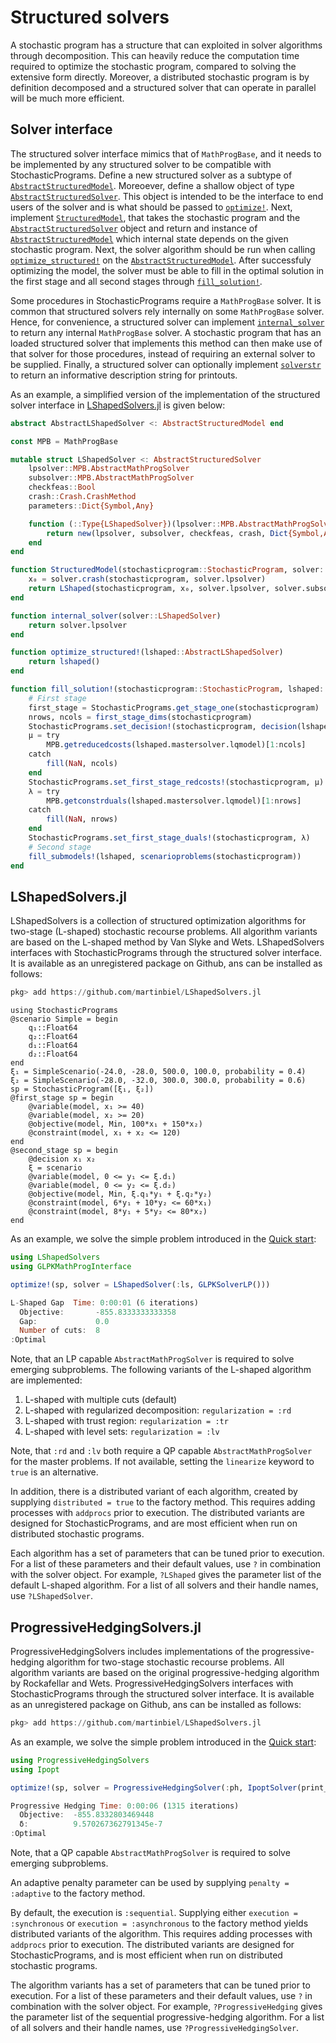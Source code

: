 # Structured solvers

A stochastic program has a structure that can exploited in solver algorithms through decomposition. This can heavily reduce the computation time required to optimize the stochastic program, compared to solving the extensive form directly. Moreover, a distributed stochastic program is by definition decomposed and a structured solver that can operate in parallel will be much more efficient.

## Solver interface

The structured solver interface mimics that of `MathProgBase`, and it needs to be implemented by any structured solver to be compatible with StochasticPrograms. Define a new structured solver as a subtype of [`AbstractStructuredModel`](@ref). Moreoever, define a shallow object of type [`AbstractStructuredSolver`](@ref). This object is intended to be the interface to end users of the solver and is what should be passed to [`optimize!`](@ref). Next, implement [`StructuredModel`](@ref), that takes the stochastic program and the [`AbstractStructuredSolver`](@ref) object and return and instance of [`AbstractStructuredModel`](@ref) which internal state depends on the given stochastic program. Next, the solver algorithm should be run when calling [`optimize_structured!`](@ref) on the [`AbstractStructuredModel`](@ref). After successfuly optimizing the model, the solver must be able to fill in the optimal solution in the first stage and all second stages through [`fill_solution!`](@ref).

Some procedures in StochasticPrograms require a `MathProgBase` solver. It is common that structured solvers rely internally on some `MathProgBase` solver. Hence, for convenience, a structured solver can implement [`internal_solver`](@ref) to return any internal `MathProgBase` solver. A stochastic program that has an loaded structured solver that implements this method can then make use of that solver for those procedures, instead of requiring an external solver to be supplied. Finally, a structured solver can optionally implement [`solverstr`](@ref) to return an informative description string for printouts.

As an example, a simplified version of the implementation of the structured solver interface in [LShapedSolvers.jl](@ref) is given below:
```julia
abstract AbstractLShapedSolver <: AbstractStructuredModel end

const MPB = MathProgBase

mutable struct LShapedSolver <: AbstractStructuredSolver
    lpsolver::MPB.AbstractMathProgSolver
    subsolver::MPB.AbstractMathProgSolver
    checkfeas::Bool
    crash::Crash.CrashMethod
    parameters::Dict{Symbol,Any}

    function (::Type{LShapedSolver})(lpsolver::MPB.AbstractMathProgSolver; crash::Crash.CrashMethod = Crash.None(), subsolver::MPB.AbstractMathProgSolver = lpsolver, checkfeas::Bool = false, kwargs...)
        return new(lpsolver, subsolver, checkfeas, crash, Dict{Symbol,Any}(kwargs))
    end
end

function StructuredModel(stochasticprogram::StochasticProgram, solver::LShapedSolver)
    x₀ = solver.crash(stochasticprogram, solver.lpsolver)
    return LShaped(stochasticprogram, x₀, solver.lpsolver, solver.subsolver, solver.checkfeas; solver.parameters...)
end

function internal_solver(solver::LShapedSolver)
    return solver.lpsolver
end

function optimize_structured!(lshaped::AbstractLShapedSolver)
    return lshaped()
end

function fill_solution!(stochasticprogram::StochasticProgram, lshaped::AbstractLShapedSolver)
    # First stage
    first_stage = StochasticPrograms.get_stage_one(stochasticprogram)
    nrows, ncols = first_stage_dims(stochasticprogram)
    StochasticPrograms.set_decision!(stochasticprogram, decision(lshaped))
    μ = try
        MPB.getreducedcosts(lshaped.mastersolver.lqmodel)[1:ncols]
    catch
        fill(NaN, ncols)
    end
    StochasticPrograms.set_first_stage_redcosts!(stochasticprogram, μ)
    λ = try
        MPB.getconstrduals(lshaped.mastersolver.lqmodel)[1:nrows]
    catch
        fill(NaN, nrows)
    end
    StochasticPrograms.set_first_stage_duals!(stochasticprogram, λ)
    # Second stage
    fill_submodels!(lshaped, scenarioproblems(stochasticprogram))
end
```

## LShapedSolvers.jl

LShapedSolvers is a collection of structured optimization algorithms for two-stage (L-shaped) stochastic recourse problems. All algorithm variants are based on the L-shaped method by Van Slyke and Wets. LShapedSolvers interfaces with StochasticPrograms through the structured solver interface. It is available as an unregistered package on Github, ans can be installed as follows:
```julia
pkg> add https://github.com/martinbiel/LShapedSolvers.jl
```
```@setup lshaped
using StochasticPrograms
@scenario Simple = begin
    q₁::Float64
    q₂::Float64
    d₁::Float64
    d₂::Float64
end
ξ₁ = SimpleScenario(-24.0, -28.0, 500.0, 100.0, probability = 0.4)
ξ₂ = SimpleScenario(-28.0, -32.0, 300.0, 300.0, probability = 0.6)
sp = StochasticProgram([ξ₁, ξ₂])
@first_stage sp = begin
    @variable(model, x₁ >= 40)
    @variable(model, x₂ >= 20)
    @objective(model, Min, 100*x₁ + 150*x₂)
    @constraint(model, x₁ + x₂ <= 120)
end
@second_stage sp = begin
    @decision x₁ x₂
    ξ = scenario
    @variable(model, 0 <= y₁ <= ξ.d₁)
    @variable(model, 0 <= y₂ <= ξ.d₂)
    @objective(model, Min, ξ.q₁*y₁ + ξ.q₂*y₂)
    @constraint(model, 6*y₁ + 10*y₂ <= 60*x₁)
    @constraint(model, 8*y₁ + 5*y₂ <= 80*x₂)
end
```
As an example, we solve the simple problem introduced in the [Quick start](@ref):
```julia
using LShapedSolvers
using GLPKMathProgInterface

optimize!(sp, solver = LShapedSolver(:ls, GLPKSolverLP()))
```
```julia
L-Shaped Gap  Time: 0:00:01 (6 iterations)
  Objective:       -855.8333333333358
  Gap:             0.0
  Number of cuts:  8
:Optimal
```
Note, that an LP capable `AbstractMathProgSolver` is required to solve emerging subproblems. The following variants of the L-shaped algorithm are implemented:

1. L-shaped with multiple cuts (default)
2. L-shaped with regularized decomposition: `regularization = :rd`
3. L-shaped with trust region: `regularization = :tr`
4. L-shaped with level sets: `regularization = :lv`

Note, that `:rd` and `:lv` both require a QP capable `AbstractMathProgSolver` for the master problems. If not available, setting the `linearize` keyword to `true` is an alternative.

In addition, there is a distributed variant of each algorithm, created by supplying `distributed = true` to the factory method. This requires adding processes with `addprocs` prior to execution. The distributed variants are designed for StochasticPrograms, and are most efficient when run on distributed stochastic programs.

Each algorithm has a set of parameters that can be tuned prior to execution. For a list of these parameters and their default values, use `?` in combination with the solver object. For example, `?LShaped` gives the parameter list of the default L-shaped algorithm. For a list of all solvers and their handle names, use `?LShapedSolver`.

## ProgressiveHedgingSolvers.jl

ProgressiveHedgingSolvers includes implementations of the progressive-hedging algorithm for two-stage stochastic recourse problems. All algorithm variants are based on the original progressive-hedging algorithm by Rockafellar and Wets. ProgressiveHedgingSolvers interfaces with StochasticPrograms through the structured solver interface. It is available as an unregistered package on Github, ans can be installed as follows:
```julia
pkg> add https://github.com/martinbiel/LShapedSolvers.jl
```
As an example, we solve the simple problem introduced in the [Quick start](@ref):
```julia
using ProgressiveHedgingSolvers
using Ipopt

optimize!(sp, solver = ProgressiveHedgingSolver(:ph, IpoptSolver(print_level=0)))
```
```julia
Progressive Hedging Time: 0:00:06 (1315 iterations)
  Objective:  -855.8332803469448
  δ:          9.570267362791345e-7
:Optimal
```
Note, that a QP capable `AbstractMathProgSolver` is required to solve emerging subproblems.

An adaptive penalty parameter can be used by supplying `penalty = :adaptive` to the factory method.

By default, the execution is `:sequential`. Supplying either `execution = :synchronous` or `execution = :asynchronous` to the factory method yields distributed variants of the algorithm. This requires adding processes with `addprocs` prior to execution. The distributed variants are designed for StochasticPrograms, and is most efficient when run on distributed stochastic programs.

The algorithm variants has a set of parameters that can be tuned prior to execution. For a list of these parameters and their default values, use `?` in combination with the solver object. For example, `?ProgressiveHedging` gives the parameter list of the sequential progressive-hedging algorithm. For a list of all solvers and their handle names, use `?ProgressiveHedgingSolver`.
